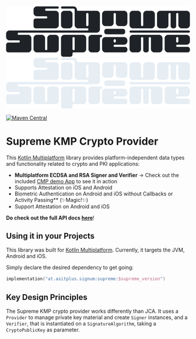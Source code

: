 ![Signum Supreme](assets/supreme-dark-large.png#only-light) ![Signum Supreme](assets/supreme-light-large.png#only-dark)

[![Maven Central](https://img.shields.io/maven-central/v/at.asitplus.signum/supreme?label=maven-central)](https://mvnrepository.com/artifact/at.asitplus.signum/supreme)

# **Supreme** KMP Crypto Provider

This [Kotlin Multiplatform](https://kotlinlang.org/docs/multiplatform.html) library provides platform-independent data
types and functionality related to crypto and PKI applications:

* **Multiplatform ECDSA and RSA Signer and Verifier** &rarr; Check out the included [CMP demo App](https://github.com/a-sit-plus/signum/tree/main/demoapp) to see it in
  action
* Supports Attestation on iOS and Android
* Biometric Authentication on Android and iOS without Callbacks or Activity Passing** (✨Magic!✨)
* Support Attestation on Android and iOS

**Do check out the full API docs [here](https://a-sit-plus.github.io/signum/supreme/index.html)**!

## Using it in your Projects

This library was built for [Kotlin Multiplatform](https://kotlinlang.org/docs/multiplatform.html). Currently, it targets
the JVM, Android and iOS.

Simply declare the desired dependency to get going:

```kotlin 
implementation("at.asitplus.signum:supreme:$supreme_version")
```

## Key Design Principles
The Supreme KMP crypto provider works differently than JCA. It uses a `Provider` to manage private key material and create `Signer` instances,
and a `Verifier`, that is instantiated on a `SignatureAlgorithm`, taking a `CryptoPublicKey` as parameter.